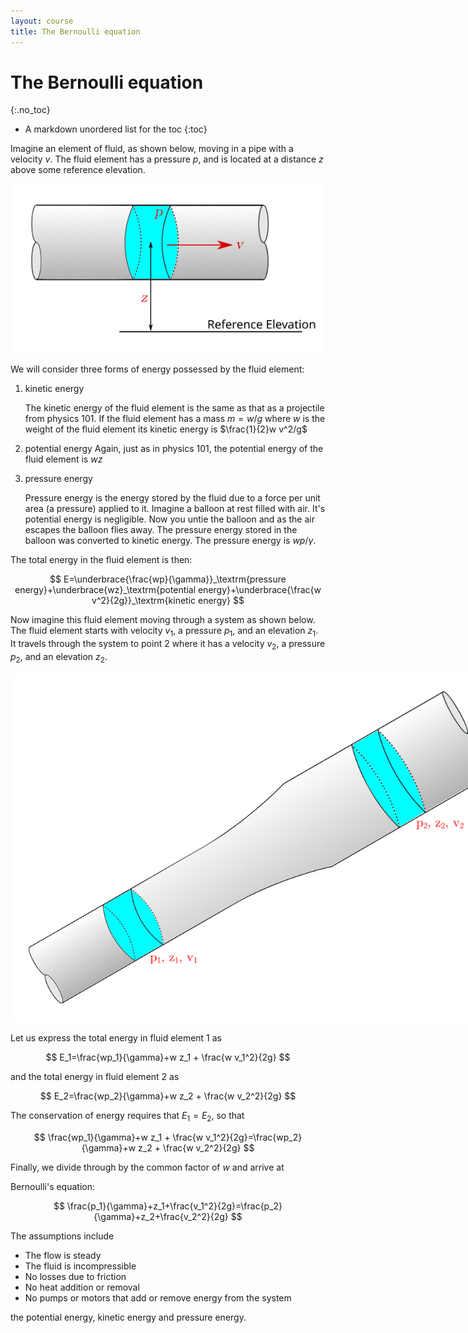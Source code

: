 ```yaml
---
layout: course
title: The Bernoulli equation
---
```


# The Bernoulli equation
{:.no_toc}

* A markdown unordered list for the toc
{:toc}

Imagine an element of fluid, as shown below, moving in a pipe with a velocity $v$.  The fluid element has a pressure $p$, and is located at a distance $z$ above some reference elevation.

<div class="photo" style="width: 500px;  text-align:center">
<img src="img\bernoulli1.svg">
</div>

We will consider three forms of energy possessed by the fluid element:

1. kinetic energy

    The kinetic energy of the fluid element is the same as that as a projectile from physics 101. If the fluid element has a mass $m=w/g$ where $w$ is the weight of the fluid element its kinetic energy is $\frac{1}{2}w v^2/g$

2. potential energy
    Again, just as in physics 101, the potential energy of the fluid element is $wz$

3.  pressure energy

    Pressure energy is the energy stored by the fluid due to a force per unit area (a pressure) applied to it. Imagine a balloon at rest filled with air.  It's potential energy is negligible.  Now you untie the balloon and as the air escapes the balloon flies away.  The pressure energy stored in the balloon was converted to kinetic energy.  The pressure energy is $wp/\gamma$.

The total energy in the fluid element is then:

$$
E=\underbrace{\frac{wp}{\gamma}}_\textrm{pressure energy}+\underbrace{wz}_\textrm{potential energy}+\underbrace{\frac{w v^2}{2g}}_\textrm{kinetic energy}
$$

Now imagine this fluid element moving through a system as shown below.  The fluid element starts with velocity $v_1$, a pressure $p_1$, and an elevation $z_1$.  It travels through the system to point 2 where it has a velocity $v_2$, a pressure $p_2$, and an elevation $z_2$.


<div class="photo" style="width: 800px;  text-align:center">
<img src="img\bernoulli2.svg">
</div>

Let us express the total energy in fluid element 1 as

$$
E_1=\frac{wp_1}{\gamma}+w z_1 + \frac{w v_1^2}{2g}
$$

and the total energy in fluid element 2 as

$$
E_2=\frac{wp_2}{\gamma}+w z_2 + \frac{w v_2^2}{2g}
$$

The conservation of energy requires that $E_1=E_2$, so that

$$
\frac{wp_1}{\gamma}+w z_1 + \frac{w v_1^2}{2g}=\frac{wp_2}{\gamma}+w z_2 + \frac{w v_2^2}{2g}
$$

Finally, we divide through by the common factor of $w$ and arrive at

<div class="callout">
Bernoulli's equation:

$$
\frac{p_1}{\gamma}+z_1+\frac{v_1^2}{2g}=\frac{p_2}{\gamma}+z_2+\frac{v_2^2}{2g}
$$
</div>

The assumptions include

+ The flow is steady
+ The fluid is incompressible
+ No losses due to friction
+ No heat addition or removal
+ No pumps or motors that add or remove energy from the system  

the potential energy, kinetic energy and pressure energy.
